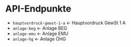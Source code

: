 # API-Endpunkte

- `hauptvordruck-gewst-1-a` ← Hauptvordruck GewSt 1 A
- `anlage-beg` ← Anlage BEG
- `anlage-emu` ← Anlage EMU
- `anlage-hg` ← Anlage ÖHG